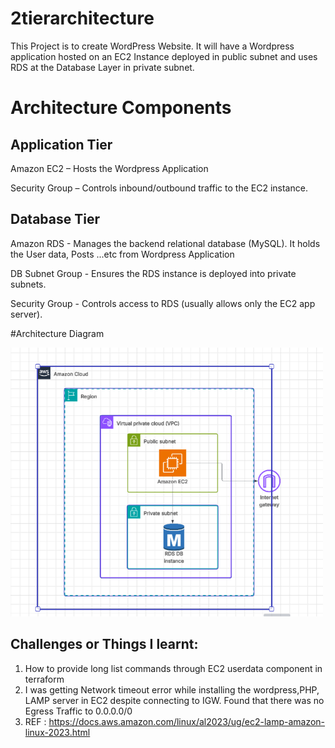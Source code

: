 # 2tierarchitecture

This Project is to create WordPress Website. It will have a Wordpress application hosted on an EC2 Instance deployed in public subnet and uses RDS at the Database Layer in private subnet.

# Architecture Components

## Application Tier

Amazon EC2 – Hosts the Wordpress Application

Security Group – Controls inbound/outbound traffic to the EC2 instance.

## Database Tier

Amazon RDS - Manages the backend relational database (MySQL). It holds the User data, Posts ...etc from Wordpress Application

DB Subnet Group - Ensures the RDS instance is deployed into private subnets.

Security Group - Controls access to RDS (usually allows only the EC2 app server).

#Architecture Diagram



<img src="2tierarchitecture.png" alt="Architecture Diagram" width="500"/>

## Challenges or Things I learnt:

1) How to provide long list commands through EC2 userdata component in terraform
2) I was getting Network timeout error while installing the wordpress,PHP, LAMP server in EC2 despite connecting to IGW. Found that there was no Egress Traffic to 0.0.0.0/0
4) REF : https://docs.aws.amazon.com/linux/al2023/ug/ec2-lamp-amazon-linux-2023.html
